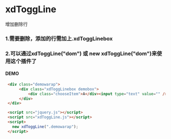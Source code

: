 # xdToggLine
增加删除行

<h3>1.需要删除，添加的行需加上.xdToggLinebox</h3>

<h3>2.可以通过xdToggLine("dom") 或 new xdToggLine("dom")来使用这个插件了</h3>
<h4>DEMO</h4>

 ```html
  <div class="demowarap">
       <div class="xdToggLinebox demobox">
           <div class="chooseItem">A</div><input type="text" value="" />
       </div>           
  </div>

  <script src="jquery.js"></script>
  <script src="xdToggLine.js"></script>
  <script>
    new xdToggLine(".demowarap");
  </script>


